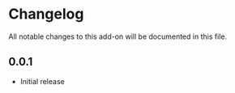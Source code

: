 # Changelog

All notable changes to this add-on will be documented in this file.

## 0.0.1

- Initial release